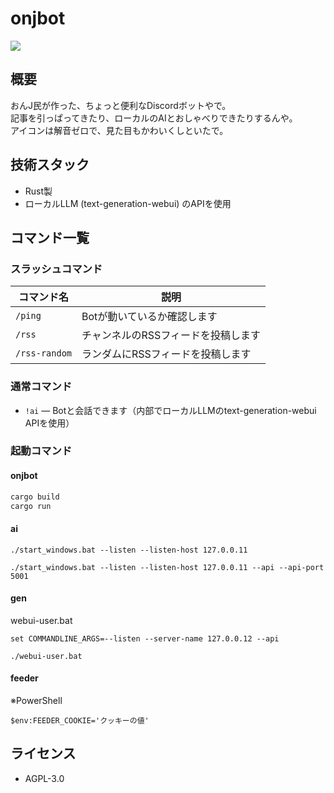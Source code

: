 # onjbot

![](https://i.imgur.com/WGVVDcf.png)

## 概要

おんJ民が作った、ちょっと便利なDiscordボットやで。  
記事を引っぱってきたり、ローカルのAIとおしゃべりできたりするんや。  
アイコンは解音ゼロで、見た目もかわいくしといたで。  

## 技術スタック

- Rust製  
- ローカルLLM (text-generation-webui) のAPIを使用  

## コマンド一覧

### スラッシュコマンド

| コマンド名   | 説明                        |
|--------------|-----------------------------|
| `/ping`      | Botが動いているか確認します  |
| `/rss`       | チャンネルのRSSフィードを投稿します |
| `/rss-random`| ランダムにRSSフィードを投稿します |

### 通常コマンド

- `!ai` — Botと会話できます（内部でローカルLLMのtext-generation-webui APIを使用）

### 起動コマンド

#### onjbot

```sh
cargo build
cargo run
```

#### ai

```
./start_windows.bat --listen --listen-host 127.0.0.11
```


```
./start_windows.bat --listen --listen-host 127.0.0.11 --api --api-port 5001
```

#### gen

webui-user.bat

```
set COMMANDLINE_ARGS=--listen --server-name 127.0.0.12 --api
```

```
./webui-user.bat
```

#### feeder

※PowerShell

```
$env:FEEDER_COOKIE='クッキーの値'
```

## ライセンス

- AGPL-3.0